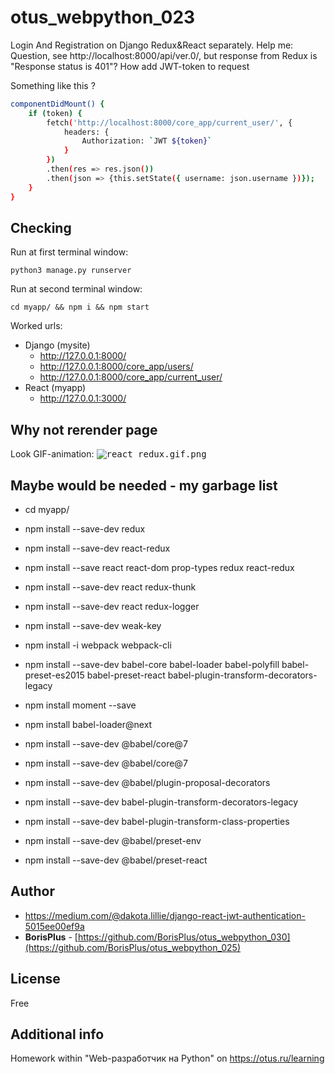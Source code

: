 # otus_webpython_023

Login And Registration on Django  Redux&React separately.
Help me: Question, see http://localhost:8000/api/ver.0/, 
but response from Redux is "Response status is 401"? 
How add JWT-token to request

Something like this ?
```bash
componentDidMount() {
    if (token) {
        fetch('http://localhost:8000/core_app/current_user/', {
            headers: {
                Authorization: `JWT ${token}`
            }
        })
        .then(res => res.json())
        .then(json => {this.setState({ username: json.username })});
    }
}
```
## Checking


Run at first terminal window:
```
python3 manage.py runserver
```

Run at second terminal window:

```
cd myapp/ && npm i && npm start
```

Worked urls:
* Django (mysite)
  * http://127.0.0.1:8000/
  * http://127.0.0.1:8000/core_app/users/
  * http://127.0.0.1:8000/core_app/current_user/
* React (myapp)
  * http://127.0.0.1:3000/

## Why not rerender page


Look GIF-animation:
<kbd>![react_redux.gif.png](README.files/img/screencasts/react_redux.gif.gif)</kbd>

## Maybe would be needed - my garbage list

 * cd myapp/
 * npm install --save-dev redux
 * npm install --save-dev react-redux
 * npm install --save react react-dom prop-types redux react-redux
 * npm install --save-dev react redux-thunk
 * npm install --save-dev react redux-logger
 * npm install --save-dev weak-key
 
 * npm install -i webpack webpack-cli
 * npm install --save-dev babel-core babel-loader babel-polyfill babel-preset-es2015 babel-preset-react babel-plugin-transform-decorators-legacy 
 * npm install moment --save
 * npm install babel-loader@next
 * npm install --save-dev @babel/core@7
 * npm install --save-dev @babel/core@7
 * npm install --save-dev @babel/plugin-proposal-decorators
 * npm install --save-dev babel-plugin-transform-decorators-legacy
 * npm install --save-dev babel-plugin-transform-class-properties
 * npm install --save-dev @babel/preset-env
 * npm install --save-dev @babel/preset-react


## Author

* https://medium.com/@dakota.lillie/django-react-jwt-authentication-5015ee00ef9a
* **BorisPlus** - [https://github.com/BorisPlus/otus_webpython_030](https://github.com/BorisPlus/otus_webpython_025)

## License

Free

## Additional info

Homework within "Web-разработчик на Python" on https://otus.ru/learning

